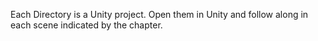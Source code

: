 Each Directory is a Unity project.
Open them in Unity and follow along in each scene indicated by the chapter.
